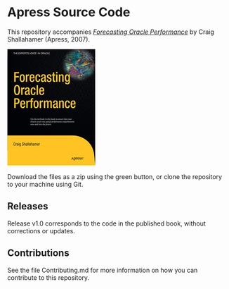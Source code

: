 # Apress Source Code

This repository accompanies [*Forecasting Oracle Performance*](http://www.apress.com/9781590598023) by Craig Shallahamer (Apress, 2007).

![Cover image](9781590598023.jpg)

Download the files as a zip using the green button, or clone the repository to your machine using Git.

## Releases

Release v1.0 corresponds to the code in the published book, without corrections or updates.

## Contributions

See the file Contributing.md for more information on how you can contribute to this repository.
